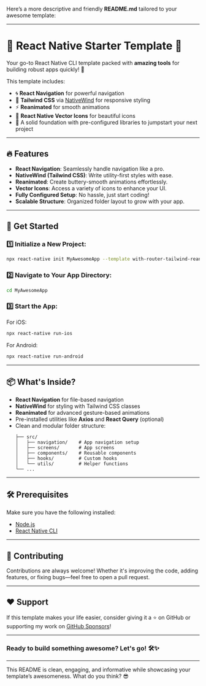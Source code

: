 Here’s a more descriptive and friendly **README.md** tailored to your awesome template:  

---

# 🎉 React Native Starter Template 🚀  
Your go-to React Native CLI template packed with **amazing tools** for building robust apps quickly! 🎨  

This template includes:  
- 🌀 **React Navigation** for powerful navigation  
- 💅 **Tailwind CSS** via [NativeWind](https://www.nativewind.dev/v4/overview/) for responsive styling  
- ⚡ **Reanimated** for smooth animations  
- 🎨 **React Native Vector Icons** for beautiful icons  
- 🚀 A solid foundation with pre-configured libraries to jumpstart your next project  

---

## 🔥 Features  
- **React Navigation**: Seamlessly handle navigation like a pro.  
- **NativeWind (Tailwind CSS)**: Write utility-first styles with ease.  
- **Reanimated**: Create buttery-smooth animations effortlessly.  
- **Vector Icons**: Access a variety of icons to enhance your UI.  
- **Fully Configured Setup**: No hassle, just start coding!  
- **Scalable Structure**: Organized folder layout to grow with your app.  

---

## 🚀 Get Started  

### 1️⃣ Initialize a New Project:  
```bash  
npx react-native init MyAwesomeApp --template with-router-tailwind-reanimated  
```  

### 2️⃣ Navigate to Your App Directory:  
```bash  
cd MyAwesomeApp  
```  

### 3️⃣ Start the App:  
For iOS:  
```bash  
npx react-native run-ios  
```  
For Android:  
```bash  
npx react-native run-android  
```  

---

## 📦 What's Inside?  
- **React Navigation** for file-based navigation  
- **NativeWind** for styling with Tailwind CSS classes  
- **Reanimated** for advanced gesture-based animations  
- Pre-installed utilities like **Axios** and **React Query** (optional)  
- Clean and modular folder structure:  
  ```
  ├── src/  
  │   ├── navigation/    # App navigation setup  
  │   ├── screens/       # App screens  
  │   ├── components/    # Reusable components  
  │   ├── hooks/         # Custom hooks  
  │   └── utils/         # Helper functions  
  └── ...  
  ```  

---

## 🛠 Prerequisites  
Make sure you have the following installed:  
- [Node.js](https://nodejs.org)  
- [React Native CLI](https://reactnative.dev/docs/environment-setup)  

---

## 🤝 Contributing  
Contributions are always welcome! Whether it's improving the code, adding features, or fixing bugs—feel free to open a pull request.  

---

## ❤️ Support  
If this template makes your life easier, consider giving it a ⭐ on GitHub or supporting my work on [GitHub Sponsors](https://github.com/sponsors/Abdullah0Dev)!  

---

### Ready to build something awesome? Let's go! 🛠️✨  

---

This README is clean, engaging, and informative while showcasing your template’s awesomeness. What do you think? 😎
